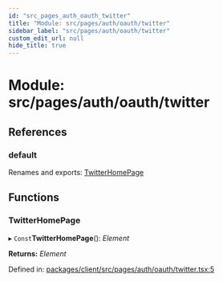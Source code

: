 ```yaml
---
id: "src_pages_auth_oauth_twitter"
title: "Module: src/pages/auth/oauth/twitter"
sidebar_label: "src/pages/auth/oauth/twitter"
custom_edit_url: null
hide_title: true
---
```


# Module: src/pages/auth/oauth/twitter

## References

### default

Renames and exports: [TwitterHomePage](src_pages_auth_oauth_twitter.md#twitterhomepage)

## Functions

### TwitterHomePage

▸ `Const`**TwitterHomePage**(): *Element*

**Returns:** *Element*

Defined in: [packages/client/src/pages/auth/oauth/twitter.tsx:5](https://github.com/xr3ngine/xr3ngine/blob/77d12cea0/packages/client/src/pages/auth/oauth/twitter.tsx#L5)
